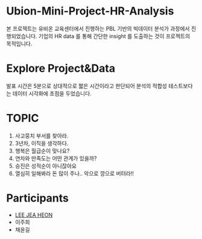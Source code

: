 # Ubion-Mini-Project-HR-Analysis
본 프로젝트는 유비온 교육센터에서 진행하는 PBL 기반의 빅데이터 분석가 과정에서 진행되었습니다. 기업의 HR data 를 통해 간단한 insight 를 도출하는 것이 프로젝트의 목적입니다.

# Explore Project&Data
발표 시간은 5분으로 상대적으로 짧은 시간이라고 판단되어 분석의 적합성 테스트보다는 데이터 시각화에 초점을 두었습니다.

# TOPIC

1. 사고뭉치 부서를 찾아라.
2. 3년차, 이직을 생각하다.
3. 행복은 월급순이 맞나요?
4. 연차와 만족도는 어떤 관계가 있을까?
5. 승진은 성적순이 아니잖아요
6. 열심히 일해봐라 돈 많이 주나.. 악으로 깡으로 버텨라!!

# Participants

* [LEE JEA HEON](https://github.com/JxxHxxx)<br>
* 이주희<br>
* 채윤길<br>
